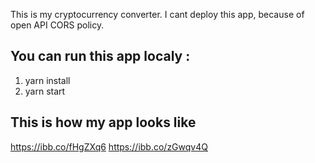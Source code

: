 This is my cryptocurrency converter. I cant deploy this app, because of open API CORS policy.

## You can run this app localy :
1) yarn install
2) yarn start

## This is how my app looks like
https://ibb.co/fHgZXq6
https://ibb.co/zGwqv4Q
